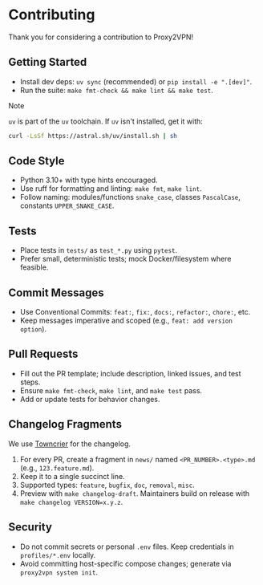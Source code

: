 # Contributing

Thank you for considering a contribution to Proxy2VPN!

## Getting Started
- Install dev deps: `uv sync` (recommended) or `pip install -e ".[dev]"`.
- Run the suite: `make fmt-check && make lint && make test`.

> [!NOTE]
> `uv` is part of the `uv` toolchain. If `uv` isn't installed, get it with:
> ```bash
> curl -LsSf https://astral.sh/uv/install.sh | sh
> ```

## Code Style
- Python 3.10+ with type hints encouraged.
- Use ruff for formatting and linting: `make fmt`, `make lint`.
- Follow naming: modules/functions `snake_case`, classes `PascalCase`, constants `UPPER_SNAKE_CASE`.

## Tests
- Place tests in `tests/` as `test_*.py` using `pytest`.
- Prefer small, deterministic tests; mock Docker/filesystem where feasible.

## Commit Messages
- Use Conventional Commits: `feat:`, `fix:`, `docs:`, `refactor:`, `chore:`, etc.
- Keep messages imperative and scoped (e.g., `feat: add version option`).

## Pull Requests
- Fill out the PR template; include description, linked issues, and test steps.
- Ensure `make fmt-check`, `make lint`, and `make test` pass.
- Add or update tests for behavior changes.

## Changelog Fragments
We use [Towncrier](https://towncrier.readthedocs.io/) for the changelog.

1. For every PR, create a fragment in `news/` named `<PR_NUMBER>.<type>.md` (e.g., `123.feature.md`).
2. Keep it to a single succinct line.
3. Supported types: `feature`, `bugfix`, `doc`, `removal`, `misc`.
4. Preview with `make changelog-draft`. Maintainers build on release with `make changelog VERSION=x.y.z`.

## Security
- Do not commit secrets or personal `.env` files. Keep credentials in `profiles/*.env` locally.
- Avoid committing host-specific compose changes; generate via `proxy2vpn system init`.

